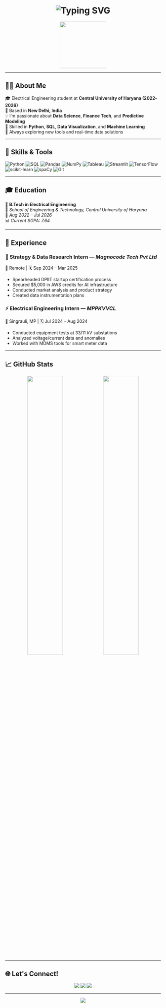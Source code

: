 <h1 align="center">
  <img src="https://readme-typing-svg.demolab.com?font=Fira+Code&weight=500&size=30&pause=1000&color=F76BC5&center=true&vCenter=true&width=550&lines=Hi%2C+I'm+Irika+%E2%9C%A8;Electrical+Engineering+Student;Data+Analyst+%7C+Python+Developer;Finance+Tech+%7C+ML+Enthusiast" alt="Typing SVG" />
</h1>

<p align="center">
  <img src="https://media.giphy.com/media/du3J3cXyzhj75IOgvA/giphy.gif" width="150" />
</p>

---

## 👩‍💻 About Me

🎓 Electrical Engineering student at **Central University of Haryana (2022–2026)**  
📍 Based in **New Delhi, India**  
💡 I’m passionate about **Data Science**, **Finance Tech**, and **Predictive Modeling**  
🔧 Skilled in **Python**, **SQL**, **Data Visualization**, and **Machine Learning**  
🚀 Always exploring new tools and real-time data solutions

---

## 🔧 Skills & Tools

![Python](https://img.shields.io/badge/Python-3670A0?style=for-the-badge&logo=python&logoColor=white)
![SQL](https://img.shields.io/badge/SQL-025E8C?style=for-the-badge&logo=mysql&logoColor=white)
![Pandas](https://img.shields.io/badge/Pandas-150458?style=for-the-badge&logo=pandas&logoColor=white)
![NumPy](https://img.shields.io/badge/Numpy-013243?style=for-the-badge&logo=numpy&logoColor=white)
![Tableau](https://img.shields.io/badge/Tableau-E97627?style=for-the-badge&logo=tableau&logoColor=white)
![Streamlit](https://img.shields.io/badge/Streamlit-FF4B4B?style=for-the-badge&logo=streamlit&logoColor=white)
![TensorFlow](https://img.shields.io/badge/TensorFlow-FF6F00?style=for-the-badge&logo=tensorflow&logoColor=white)
![scikit-learn](https://img.shields.io/badge/scikit--learn-F7931E?style=for-the-badge&logo=scikit-learn&logoColor=white)
![spaCy](https://img.shields.io/badge/spaCy-09A3D5?style=for-the-badge&logo=spaCy&logoColor=white)
![Git](https://img.shields.io/badge/Git-F1502F?style=for-the-badge&logo=git&logoColor=white)

---

## 🎓 Education

📖 **B.Tech in Electrical Engineering**  
🏫 *School of Engineering & Technology, Central University of Haryana*  
📅 *Aug 2022 – Jul 2026*  
📊 *Current SGPA: 7.64*

---

## 💼 Experience

### 🧠 Strategy & Data Research Intern — *Magnocode Tech Pvt Ltd*  
📍 Remote | 🗓 Sep 2024 – Mar 2025  
- Spearheaded DPIIT startup certification process  
- Secured $5,000 in AWS credits for AI infrastructure  
- Conducted market analysis and product strategy  
- Created data instrumentation plans

### ⚡ Electrical Engineering Intern — *MPPKVVCL*  
📍 Singrauli, MP | 🗓 Jul 2024 – Aug 2024  
- Conducted equipment tests at 33/11 kV substations  
- Analyzed voltage/current data and anomalies  
- Worked with MDMS tools for smart meter data

---

## 📈 GitHub Stats

<p align="center">
  <img src="https://github-readme-stats.vercel.app/api?username=irikaishani&show_icons=true&theme=tokyonight&hide_title=true&hide_border=true" width="48%" />
  <img src="https://github-readme-streak-stats.herokuapp.com/?user=irikaishani&theme=tokyonight&hide_border=true" width="48%" />
</p>

---

## 🌐 Let's Connect!

<p align="center">
  <a href="mailto:ishaniirika5@gmail.com"><img src="https://img.shields.io/badge/Gmail-D14836?style=for-the-badge&logo=gmail&logoColor=white" /></a>
  <a href="https://linkedin.com/in/iriki-ishani-828267307"><img src="https://img.shields.io/badge/LinkedIn-0A66C2?style=for-the-badge&logo=linkedin&logoColor=white" /></a>
  <a href="https://github.com/irikaishani"><img src="https://img.shields.io/badge/GitHub-121011?style=for-the-badge&logo=github&logoColor=white" /></a>
</p>

---

<p align="center">
  <img src="https://quotes-github-readme.vercel.app/api?type=horizontal&theme=radical" />
</p>
